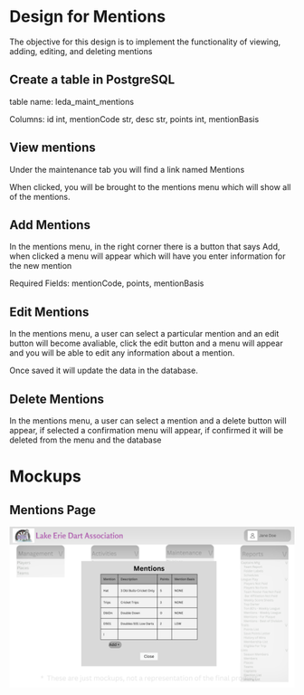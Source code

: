 # Design for Mentions
The objective for this design is to implement the functionality of viewing, adding, editing, and deleting mentions

## Create a table in PostgreSQL
table name: leda_maint_mentions

Columns: id int, mentionCode str, desc str, points int, mentionBasis

## View mentions
Under the maintenance tab you will find a link named Mentions

When clicked, you will be brought to the mentions menu which will show all of the mentions.

## Add Mentions
In the mentions menu, in the right corner there is a button that says Add, when clicked a menu will appear which will have you enter information for the new mention

Required Fields: mentionCode, points, mentionBasis

## Edit Mentions
In the mentions menu, a user can select a particular mention and an edit button will become avaliable, click the edit button and a menu will appear and you will be able to edit any information about a mention.

Once saved it will update the data in the database.

## Delete Mentions
In the mentions menu, a user can select a mention and a delete button will appear, if selected a confirmation menu will appear, if confirmed it will be deleted from the menu and the database

# Mockups
## Mentions Page
![image](../../Mockups/Maintenance/leda_mentions.png)